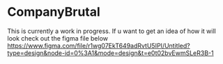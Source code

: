 # CompanyBrutal
This is currently a work in progress. If u want to get an idea of how it will look check out the figma file below
https://www.figma.com/file/r1wg07EkT649adRvtU5IPI/Untitled?type=design&node-id=0%3A1&mode=design&t=e0t02bvEwmSLeR3B-1
